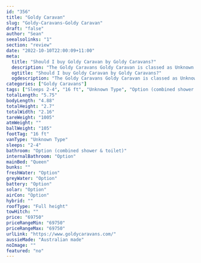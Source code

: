 ```yaml
---
id: "356"
title: "Goldy Caravan"
slug: "Goldy-Caravans-Goldy Caravan"
draft: "false"
author: "Sean"
seealsolinks: "1"
section: "review"
date: "2022-10-10T22:00:09+11:00"
meta:
  title: "Should I buy Goldy Caravan by Goldy Caravans?"
  description: "The Goldy Caravans Goldy Caravan is classed as Unknown Type, and sleeps 2-4 people. It is Australian made and comes in at 16 ft. It generally has Option (combined shower & toilet)."
  ogtitle: "Should I buy Goldy Caravan by Goldy Caravans?"
  ogdescription: "The Goldy Caravans Goldy Caravan is classed as Unknown Type, and sleeps 2-4 people. It is Australian made and comes in at 16 ft. It generally has Option (combined shower & toilet)."
categories: ["Goldy Caravans"]
tags: ["Sleeps 2-4", "16 ft", "Unknown Type", "Option (combined shower & toilet)", "Full height", "60 - 70k"]
totalLength: "5.75"
bodyLength: "4.88"
totalHeight: "2.7"
totalWidth: "2.16"
tareWeight: "1005"
atmWeight: ""
ballWeight: "105"
footTag: "16 ft"
vanType: "Unknown Type"
sleeps: "2-4"
bathroom: "Option (combined shower & toilet)"
internalBathroom: "Option"
mainBed: "Queen"
bunks: ""
freshWater: "Option"
greyWater: "Option"
battery: "Option"
solar: "Option"
airCon: "Option"
hybrid: ""
roofType: "Full height"
towHitch: ""
price: "69750"
priceRangeMin: "69750"
priceRangeMax: "69750"
urlLink: "https://www.goldycaravans.com/"
aussieMade: "Australian made"
noImage: ""
featured: "no"
---
```

